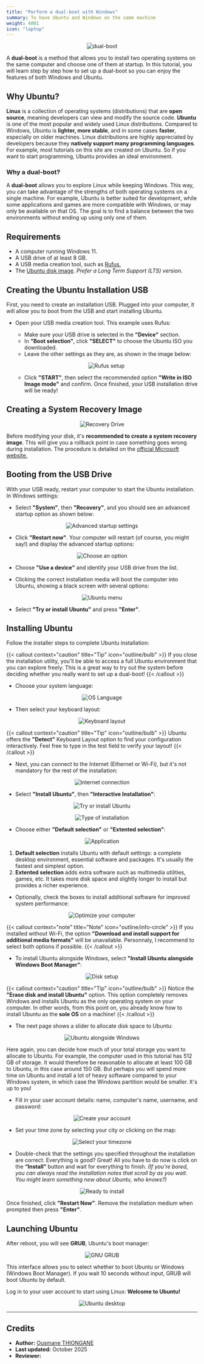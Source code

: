 ```yaml
---
title: "Perform a dual-boot with Windows"
summary: To have Ubuntu and Windows on the same machine
weight: 4001
icon: "laptop"
---
```


<p align="center">
    <img src="/chroma/images/dual_boot.jpeg" alt="dual-boot" class="w-full h-auto" />
</p>

A **dual-boot** is a method that allows you to install two operating systems on the same computer and choose one of them at startup. In this tutorial, you will learn step by step how to set up a dual-boot so you can enjoy the features of both Windows and Ubuntu.

## Why Ubuntu?

**Linux** is a collection of operating systems (distributions) that are **open source**, meaning developers can view and modify the source code. **Ubuntu** is one of the most popular and widely used Linux distributions. Compared to Windows, Ubuntu is **lighter, more stable**, and in some cases **faster**, especially on older machines.
Linux distributions are highly appreciated by developers because they **natively support many programming languages**. For example, most tutorials on this site are created on Ubuntu. So if you want to start programming, Ubuntu provides an ideal environment.

### Why a dual-boot?

A **dual-boot** allows you to explore Linux while keeping Windows. This way, you can take advantage of the strengths of both operating systems on a single machine. For example, Ubuntu is better suited for development, while some applications and games are more compatible with Windows, or may only be available on that OS. The goal is to find a balance between the two environments without ending up using only one of them.

## Requirements

* A computer running Windows 11.
* A USB drive of at least 8 GB.
* A USB media creation tool, such as [Rufus.](https://rufus.ie/)
* The [Ubuntu disk image](https://www.ubuntu.com/download/desktop). _Prefer a Long Term Support (LTS) version._

## Creating the Ubuntu Installation USB

First, you need to create an installation USB. Plugged into your computer, it will allow you to boot from the USB and start installing Ubuntu.

* Open your USB media creation tool. This example uses Rufus:
  * Make sure your USB drive is selected in the **"Device"** section.
  * In **"Boot selection"**, click **"SELECT"** to choose the Ubuntu ISO you downloaded.
  * Leave the other settings as they are, as shown in the image below:

  <p align="center">
    <img src="/chroma/images/dual_boot_2_en.png" alt="Rufus setup" class="w-full h-auto" />
  </p>

  * Click **"START"**, then select the recommended option **"Write in ISO Image mode"** and confirm. Once finished, your USB installation drive will be ready!

## Creating a System Recovery Image

<p align="center">
    <img src="/chroma/images/dual_boot_3_en.png" alt="Recovery Drive" class="w-full h-auto" />
</p>

Before modifying your disk, it's **recommended to create a system recovery image**. This will give you a rollback point in case something goes wrong during installation. The procedure is detailed on the [official Microsoft website.](https://support.microsoft.com/en-us/windows/create-a-recovery-drive-abb4691b-5324-6d4a-8766-73fab304c246)

## Booting from the USB Drive

With your USB ready, restart your computer to start the Ubuntu installation. In Windows settings:

* Select **"System"**, then **"Recovery"**, and you should see an advanced startup option as shown below:

<p align="center">
    <img src="/chroma/images/dual_boot_4_en.png" alt="Advanced startup settings" class="w-full h-auto" />
</p>

* Click **"Restart now"**. Your computer will restart (of course, you might say!) and display the advanced startup options:

<p align="center">
    <img src="/chroma/images/dual_boot_5_en.png" alt="Choose an option" class="w-full h-auto" />
</p>

* Choose **"Use a device"** and identify your USB drive from the list.

* Clicking the correct installation media will boot the computer into Ubuntu, showing a black screen with several options:

<p align="center">
    <img src="/chroma/images/dual_boot_6.jpeg" alt="Ubuntu menu" class="w-full h-auto" />
</p>

* Select **"Try or install Ubuntu"** and press **"Enter"**.

## Installing Ubuntu

Follow the installer steps to complete Ubuntu installation:

{{< callout context="caution" title="Tip" icon="outline/bulb" >}}
If you close the installation utility, you’ll be able to access a full Ubuntu environment that you can explore freely. This is a great way to try out the system before deciding whether you really want to set up a dual-boot!
{{< /callout >}}

* Choose your system language:

<p align="center">
    <img src="/chroma/images/dual_boot_7_en.png" alt="OS Language" class="w-full h-auto" />
</p>

* Then select your keyboard layout:

<p align="center">
    <img src="/chroma/images/dual_boot_8_en.png" alt="Keyboard layout" class="w-full h-auto" />
</p>

{{< callout context="caution" title="Tip" icon="outline/bulb" >}}
Ubuntu offers the **"Detect"** Keyboard Layout option to find your configuration interactively. Feel free to type in the test field to verify your layout!
{{< /callout >}}

* Next, you can connect to the Internet (Ethernet or Wi-Fi), but it's not mandatory for the rest of the installation:

<p align="center">
    <img src="/chroma/images/dual_boot_9_en.png" alt="Internet connection" class="w-full h-auto" />
</p>

* Select **"Install Ubuntu"**, then **"Interactive Installation"**:

<p align="center">
    <img src="/chroma/images/dual_boot_10_en.png" alt="Try or install Ubuntu" class="w-full h-auto" />
</p>

<p align="center">
    <img src="/chroma/images/dual_boot_11_en.png" alt="Type of installation" class="w-full h-auto" />
</p>

* Choose either **"Default selection"** or **"Extented selection"**:

<p align="center">
    <img src="/chroma/images/dual_boot_12_en.png" alt="Application" class="w-full h-auto" />
</p>

  1. **Default selection** installs Ubuntu with default settings: a complete desktop environment, essential software and packages. It's usually the fastest and simplest option.
  2. **Extented selection** adds extra software such as multimedia utilities, games, etc. It takes more disk space and slightly longer to install but provides a richer experience.

* Optionally, check the boxes to install additional software for improved system performance:

<p align="center">
    <img src="/chroma/images/dual_boot_13_en.png" alt="Optimize your computer" class="w-full h-auto" />
</p>

{{< callout context="note" title="Note" icon="outline/info-circle" >}}
If you installed without Wi-Fi, the option **"Download and install support for additional media formats"** will be unavailable. Personnaly, I recommend to select both options if possible.
{{< /callout >}}

* To install Ubuntu alongside Windows, select **"Install Ubuntu alongside Windows Boot Manager"**:

<p align="center">
    <img src="/chroma/images/dual_boot_14_en.png" alt="Disk setup" class="w-full h-auto" />
</p>

{{< callout context="caution" title="Tip" icon="outline/bulb" >}}
Notice the **"Erase disk and install Ubuntu"** option.  This option completely removes Windows and installs Ubuntu as the only operating system on your computer. In other words, from this point on, you already know how to install Ubuntu as the **sole OS** on a machine!
{{< /callout >}}

* The next page shows a slider to allocate disk space to Ubuntu:

<p align="center">
    <img src="/chroma/images/dual_boot_15_en.png" alt="Ubuntu alongside Windows" class="w-full h-auto" />
</p>

Here again, you can decide how much of your total storage you want to allocate to Ubuntu. For example, the computer used in this tutorial has 512 GB of storage. It would therefore be reasonable to allocate at least 100 GB to Ubuntu, in this case around 150 GB. But perhaps you will spend more time on Ubuntu and install a lot of heavy software compared to your Windows system, in which case the Windows partition would be smaller. It's up to you!

* Fill in your user account details: name, computer's name, username, and password:

<p align="center">
    <img src="/chroma/images/dual_boot_16_en.png" alt="Create your account" class="w-full h-auto" />
</p>

* Set your time zone by selecting your city or clicking on the map:

<p align="center">
    <img src="/chroma/images/dual_boot_17_en.png" alt="Select your timezone" class="w-full h-auto" />
</p>

* Double-check that the settings you specified throughout the installation are correct. Everything is good? Great! All you have to do now is click on the **“Install”** button and wait for everything to finish. _(If you're bored, you can always read the installation notes that scroll by as you wait. You might learn something new about Ubuntu, who knows?)_

<p align="center">
    <img src="/chroma/images/dual_boot_18_en.png" alt="Ready to install" class="w-full h-auto" />
</p>

Once finished, click **"Restart Now"**. Remove the installation medium when prompted then press **"Enter"**.

## Launching Ubuntu

After reboot, you will see **GRUB**, Ubuntu's boot manager:

<p align="center">
    <img src="/chroma/images/dual_boot_19.jpeg" alt="GNU GRUB" class="w-full h-auto" />
</p>

This interface allows you to select whether to boot Ubuntu or Windows (Windows Boot Manager). If you wait 10 seconds without input, GRUB will boot Ubuntu by default.

Log in to your user account to start using Linux: **Welcome to Ubuntu!**

<p align="center">
    <img src="/chroma/images/dual_boot_20_en.png" alt="Ubuntu desktop" class="w-full h-auto" />
</p>

---

## Credits

* **Author:** [Ousmane THIONGANE](https://mowibox.github.io/)
* **Last updated:** October 2025
* **Reviewer:**
